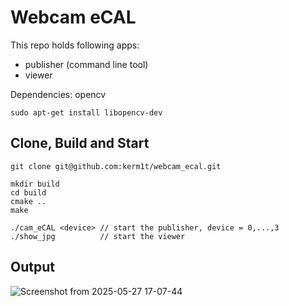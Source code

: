 # Webcam eCAL
This repo holds following apps:
- publisher (command line tool)
- viewer

Dependencies: opencv
```
sudo apt-get install libopencv-dev
```

## Clone, Build and Start
```
git clone git@github.com:kerm1t/webcam_ecal.git

mkdir build
cd build
cmake ..
make

./cam_eCAL <device> // start the publisher, device = 0,...,3
./show_jpg          // start the viewer
```
## Output
![Screenshot from 2025-05-27 17-07-44](https://github.com/user-attachments/assets/79ef4032-7974-47e9-953a-7ebcf6aed8ee)
